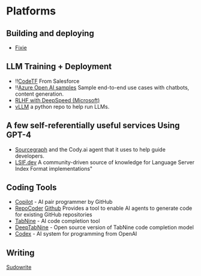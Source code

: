 # Platforms

## Building and deploying
- [Fixie](https://www.fixie.ai/)

## LLM Training + Deployment
- ‼️[CodeTF](https://github.com/salesforce/CodeTF) From Salesforce
- ‼️[Azure Open AI samples](https://github.com/Azure/azure-openai-samples) Sample end-to-end use cases with chatbots, content generation. 
- [RLHF with DeepSpeed (Microsoft)](https://github.com/microsoft/DeepSpeed/tree/master/blogs/deepspeed-chat)
- [vLLM](https://vllm.readthedocs.io/en/latest/getting_started/installation.html) a python repo to help run LLMs. 



## A few self-referentially useful services Using GPT-4

- [Sourcegraph](https://sourcegraph.com/search) and the Cody.ai agent that it uses to help guide developers.
- [LSIF.dev](https://lsif.dev) A community-driven source of knowledge for Language Server Index Format implementations"


## Coding Tools
- [Copilot](https://copilot.github.com/) - AI pair programmer by GitHub
- [RepoCoder](https://arxiv.org/pdf/2303.12570.pdf) [Github](https://github.com/microsoft/CodeT/tree/main/RepoCoder) Provides a tool to enable AI agents to generate code for existing GitHub repositories 
- [TabNine](https://www.tabnine.com/) - AI code completion
tool
- [DeepTabNine](https://github.com/github/DeepTabNine) - Open source version of TabNine
code completion model
- [Codex](https://openai.com/blog/openai-codex/) - AI system for programming from OpenAI



## Writing

[Sudowrite](https://www.sudowrite.com/)